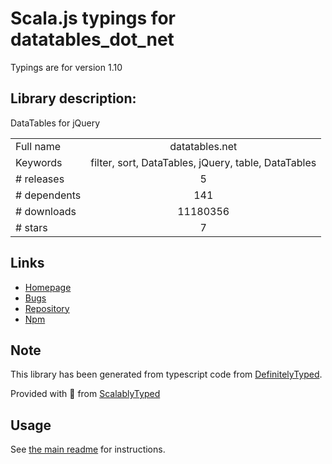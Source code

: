 
# Scala.js typings for datatables_dot_net

Typings are for version 1.10

## Library description:
DataTables for jQuery

|                    |                 |
| ------------------ | :-------------: |
| Full name          | datatables.net |
| Keywords           | filter, sort, DataTables, jQuery, table, DataTables |
| # releases         | 5 |
| # dependents       | 141 |
| # downloads        | 11180356 |
| # stars            | 7 |

## Links
- [Homepage](https://datatables.net)
- [Bugs](https://datatables.net/forums)
- [Repository](https://github.com/DataTables/Dist-DataTables)
- [Npm](https://www.npmjs.com/package/datatables.net)
    


## Note
This library has been generated from typescript code from [DefinitelyTyped](https://definitelytyped.org).

Provided with :purple_heart: from [ScalablyTyped](https://github.com/oyvindberg/ScalablyTyped)

## Usage
See [the main readme](../../readme.md) for instructions.


